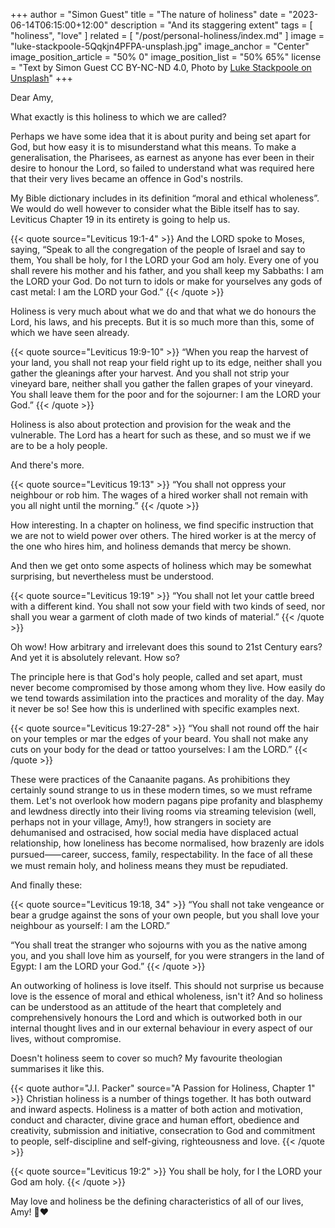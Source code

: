 +++
author = "Simon Guest"
title = "The nature of holiness"
date = "2023-06-14T06:15:00+12:00"
description = "And its staggering extent"
tags = [ "holiness", "love" ]
related = [ "/post/personal-holiness/index.md" ]
image = "luke-stackpoole-5Qqkjn4PFPA-unsplash.jpg"
image_anchor = "Center"
image_position_article = "50% 0"
image_position_list = "50% 65%"
license = "Text by Simon Guest CC BY-NC-ND 4.0, Photo by [Luke Stackpoole on Unsplash](https://unsplash.com/photos/5Qqkjn4PFPA)"
+++

Dear Amy,

What exactly is this holiness to which we are called?

Perhaps we have some idea that it is about purity and being set apart for God, but how easy it is to misunderstand what this means. To make a generalisation, the Pharisees, as earnest as anyone has ever been in their desire to honour the Lord, so failed to understand what was required here that their very lives became an offence in God's nostrils.

My Bible dictionary includes in its definition “moral and ethical wholeness”. We would do well however to consider what the Bible itself has to say. Leviticus Chapter 19 in its entirety is going to help us.

{{< quote source="Leviticus 19:1-4" >}}
And the LORD spoke to Moses, saying, “Speak to all the congregation of the people of Israel and say to them, You shall be holy, for I the LORD your God am holy. Every one of you shall revere his mother and his father, and you shall keep my Sabbaths: I am the LORD your God. Do not turn to idols or make for yourselves any gods of cast metal: I am the LORD your God.”
{{< /quote >}}

Holiness is very much about what we do and that what we do honours the Lord, his laws, and his precepts. But it is so much more than this, some of which we have seen already.

{{< quote source="Leviticus 19:9-10" >}}
“When you reap the harvest of your land, you shall not reap your field right up to its edge, neither shall you gather the gleanings after your harvest. And you shall not strip your vineyard bare, neither shall you gather the fallen grapes of your vineyard. You shall leave them for the poor and for the sojourner: I am the LORD your God.”
{{< /quote >}}

Holiness is also about protection and provision for the weak and the vulnerable. The Lord has a heart for such as these, and so must we if we are to be a holy people.

And there's more.

{{< quote source="Leviticus 19:13" >}}
“You shall not oppress your neighbour or rob him. The wages of a hired worker shall not remain with you all night until the morning.”
{{< /quote >}}

How interesting. In a chapter on holiness, we find specific instruction that we are not to wield power over others. The hired worker is at the mercy of the one who hires him, and holiness demands that mercy be shown.

And then we get onto some aspects of holiness which may be somewhat surprising, but nevertheless must be understood.

{{< quote source="Leviticus 19:19" >}}
“You shall not let your cattle breed with a different kind. You shall not sow your field with two kinds of seed, nor shall you wear a garment of cloth made of two kinds of material.”
{{< /quote >}}

Oh wow! How arbitrary and irrelevant does this sound to 21st Century ears? And yet it is absolutely relevant. How so?

The principle here is that God's holy people, called and set apart, must never become compromised by those among whom they live. How easily do we tend towards assimilation into the practices and morality of the day. May it never be so! See how this is underlined with specific examples next.

{{< quote source="Leviticus 19:27-28" >}}
“You shall not round off the hair on your temples or mar the edges of your beard. You shall not make any cuts on your body for the dead or tattoo yourselves: I am the LORD.”
{{< /quote >}}

These were practices of the Canaanite pagans. As prohibitions they certainly sound strange to us in these modern times, so we must reframe them. Let's not overlook how modern pagans pipe profanity and blasphemy and lewdness directly into their living rooms via streaming television (well, perhaps not in your village, Amy!), how strangers in society are dehumanised and ostracised, how social media have displaced actual relationship, how loneliness has become normalised, how brazenly are idols pursued⸺career, success, family, respectability. In the face of all these we must remain holy, and holiness means they must be repudiated.

And finally these:

{{< quote source="Leviticus 19:18, 34" >}}
“You shall not take vengeance or bear a grudge against the sons of your own people, but you shall love your neighbour as yourself: I am the LORD.”

“You shall treat the stranger who sojourns with you as the native among you, and you shall love him as yourself, for you were strangers in the land of Egypt: I am the LORD your God.”
{{< /quote >}}

An outworking of holiness is love itself. This should not surprise us because love is the essence of moral and ethical wholeness, isn't it? And so holiness can be understood as an attitude of the heart that completely and comprehensively honours the Lord and which is outworked both in our internal thought lives and in our external behaviour in every aspect of our lives, without compromise.

Doesn't holiness seem to cover so much? My favourite theologian summarises it like this.

{{< quote author="J.I. Packer" source="A Passion for Holiness, Chapter 1" >}}
Christian holiness is a number of things together. It has both outward and inward aspects. Holiness is a matter of both action and motivation, conduct and character, divine grace and human effort, obedience and creativity, submission and initiative, consecration to God and commitment to people, self-discipline and self-giving, righteousness and love.
{{< /quote >}}

{{< quote source="Leviticus 19:2" >}}
You shall be holy, for I the LORD your God am holy.
{{< /quote >}}

May love and holiness be the defining characteristics of all of our lives, Amy! 🙏❤️
